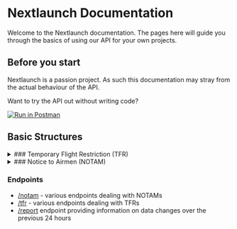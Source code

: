 # Nextlaunch Documentation

Welcome to the Nextlaunch documentation. The pages here will guide you through the basics of using our API for your own
projects.

## Before you start

Nextlaunch is a passion project. As such this documentation may stray from the actual behaviour of the API.

Want to try the API out without writing code?

[![Run in Postman](https://run.pstmn.io/button.svg)](https://app.getpostman.com/run-collection/a79e7d16088a2d207213)

## Basic Structures

<details>
<summary>### Temporary Flight Restriction (TFR)
</summary>

<br>
<details open>

<summary>Schema
</summary>

<br>

|Field|Type|Description|
|:---:|:---:|:---:|
|id|UUID(v4)/String|The ID of the TFR|
|name|String|The identifier provided by the source|
|location|String|The location of affected by the TFR|
|revision|Number|The number of times this TFR has been revised|
|added|Timestamp|The time this TFR revision was added to the database (UTC/Zulu)|
|start|Timestamp|The time this TFR is scheduled to begin (UTC/Zulu)|
|end|Timestamp|The time this TFR is scheduled to end (UTC/Zulu)
|last Detected|Timestamp|The last time this TFR was detected by the system (UTC/Zulu)|
|status|[Status](#tfr-status)|Status information about the TFR
|description|String|A brief description of the TFR|
|text|String|The raw text of the TFR|
|altitudesAffected|[Altitudes](#tfr-altitudes)|Altitude information for the TFR
|links.map|String|A URL to an image of the areas this TFR affects (Provided by the FAA)|
|links.source|String|A URL to this TFR's source page|

### Status {#tfr-status}

|Field|Type|Description|
|:---:|:---:|:---:|
|withdrawal.withdrawn|Boolean|If the TFR has been withdrawn|
|withdrawal.time|Timestamp/Null|The time the TFR was withdrawn (For a more reliable source, use `TFR.lastDetected`|
|expired|Boolean|If the TFR has expired|
|effective|Boolean|If the TFR is considered "in effect" (current time is between start and end, and the TFR has not been withdrawn)|

### Altitudes {#tfr-altitudes}

|Field|Type|Description|
|:---:|:---:|:---:|
|upper|[AltitudeInfo](#tfr-alt-info)|Information about the upper limit of this TFR|
|lower|[AltitudeInfo](#tfr-alt-info)|Information about the lower limit of this TFR|
|message|String|This altitude pairing expressed in a human readable format|

### Altitude Information {#tfr-alt-info}

|Field|Type|Description|
|:---:|:---:|:---:|
|height|Number|The value of the limit|
|unit|String|The units that `height` is measured in|
|inclusive|Boolean|Whether the value of `height` is inclusive, or not|
|trusted|Boolean|Whether or not Nextlaunch can trust the data provided in this limit|

</details>
<br>
<br>
<details>

<summary>
Sample
</summary>
<br>

```json
{
    "id": "797d0a62-3aab-460e-9881-f18f2bd1bc97",
    "name": "1/4530",
    "location": "Cape canaveral, Florida",
    "revision": 0,
    "added": "2021-04-04T00:00:00.000Z",
    "start": "2021-04-07T15:00:00.000Z",
    "end": "2021-04-07T17:24:00.000Z",
    "lastDetected": "2021-04-07T17:28:06.744Z",
    "status": {
        "withdrawal": {
            "withdrawn": true,
            "time": "2021-04-07T17:28:06.744Z"
        },
        "expired": true,
        "effective": false
    },
    "description": "CAPE CANAVERAL, FL, Wednesday, April 07, 2021 UTC",
    "text": "!FDC 1/4530 ZJX FL..AIRSPACE CAPE CANAVERAL, FL..TEMPORARY FLIGHT RESTRICTION. PURSUANT TO 14 CFR SECTION 91.143, SPACE OPERATIONS AREA, AIRCRAFT OPERATIONS ARE PROHIBITED WITHIN AN AREA DEFINED AS 285116N0804219W (OMN141034.4) TO 290730N0803000W (OMN108033.9) THEN CLOCKWISE ON A 30 NM ARC CENTERED ON 283703N0803647W (OMN147048.7) TO 281330N0801600W (OMN145078.4) TO 282501N0803029W (OMN149061.9) TO 282501N0803759W (OMN155058.8) TO 282501N0804144W (OMN157057.4) TO 283121N0804349W (OMN157050.9) TO 283801N0804701W (OMN157043.7) TO 284910N0805044W (OMN154032.2) TO THE POINT OF ORIGIN SFC-FL180 EFFECTIVE 2104071500 UTC UNTIL 2104071724 UTC. 2104071500-2104071724",
    "altitudesAffected": {
        "upper": {
            "height": 180,
            "unit": "FL",
            "inclusive": true,
            "trusted": true
        },
        "lower": {
            "height": 0,
            "unit": "FL",
            "inclusive": true,
            "trusted": true
        },
        "message": "From the surface up to and including FLight Level 180"
    },
    "links": {
        "map": "https://tfr.faa.gov/save_maps/sect_1_4530.gif",
        "source": "https://tfr.faa.gov/save_pages/detail_1_4530.html"
    }
}
```

</details>
</details>

<details>
<summary>### Notice to Airmen (NOTAM)
</summary>

<br>
<details open>

<summary>Schema
</summary>

<br>

|Field|Type|Description|
|:---:|:---:|:---:|
|id|String|The id of the NOTAM|
|keywords|Array<String>|The keywords which this NOTAM matched|
|name|String|The identifier provided by the source|
|revision|String|The number of times this NOTAM has been revised|
|added|Timestamp|The time this NOTAM revision was added to the database (UTC/Zulu)
|start|Timestamp|The time this NOTAM is scheduled to begin (UTC/Zulu)|
|end|Timestamp|The time this NOTAM is scheduled to end (UTC/Zulu)|
|status|[Status](#notam-status)|Status information about the NOTAM|
|report|String|The report content of the NOTAM|
|raw|String|The full raw text of the NOTAM|
|coordinates|Array<[Coordinate](#notam-coordinate)>|An array of coordinates which (__may__) have been extracted from the NOTAM|


### Status {#notam-status}

|Field|Type|Description|
|:---:|:---:|:---:|
|withdrawal.withdrawn|Boolean|If the TFR has been withdrawn|
|withdrawal.time|Timestamp/Null|The time the TFR was withdrawn (For a more reliable source, use `TFR.lastDetected`|
|expired|Boolean|If the TFR has expired|
|effective|Boolean|If the TFR is considered "in effect" (current time is between start and end, and the TFR has not been withdrawn)|

### Coordinate {#notam-coordinate}

|Field|Type|Description|
|:---:|:---:|:---:|
|lat.value|Number|The latitude component of the coordinate|
|lon.value|Number|The longitude component of the coordinate|


</details>
<br>
<br>
<details>

<summary>
Sample
</summary>
<br>

```json
{
    "id": "a5f884e0-42c2-4e03-977f-523222d29ffe",
    "keywords": [
        "ROCKET LAUNCH"
    ],
    "name": "1/6176",
    "revision": 0,
    "added": "2021-04-07T14:53:35.700Z",
    "start": "2021-04-10T16:00:00.000Z",
    "end": "2021-04-10T20:00:00.000Z",
    "status": {
        "withdrawal": {
            "withdrawn": false,
            "time": null
        },
        "expired": true,
        "effective": false
    },
    "report": "ID..AIRSPACE 20NM S OF BOISE, ID..TEMPORARY FLIGHT RESTRICTIONS ARE IN EFFECT WI AREA DEFINED AS 1.7NM RADIUS OF 431415N1161927W (BOI180020) SFC-FL435 TO PROVIDE A SAFE ENVIRONMENT FOR ROCKET LAUNCH ACT. PURSUANT TO 14 CFR SECTION 91.143. ZLC OPS, TEL 801-320-2560 IS IN CHARGE OF THE OPS. SALT LAKE CITY /ZLC/ ARTCC TEL 801-320-2560, IS THE FAA CDN FACILITY. 10 APR 16:00 2021 UNTIL 10 APR 20:00 2021. CREATED: 07 APR 14:51 2021",
    "raw": "!FDC 1/6176 ZLC ID..AIRSPACE 20NM S OF BOISE, ID..TEMPORARY FLIGHT\nRESTRICTIONS ARE IN EFFECT WI AREA DEFINED AS 1.7NM RADIUS OF\n431415N1161927W (BOI180020) SFC-FL435 TO PROVIDE A SAFE\nENVIRONMENT FOR ROCKET LAUNCH ACT. PURSUANT TO 14 CFR SECTION\n91.143. ZLC OPS, TEL 801-320-2560 IS IN CHARGE OF THE\nOPS. SALT LAKE CITY /ZLC/ ARTCC TEL 801-320-2560, IS THE\nFAA CDN FACILITY.  \n2104101600-2104102000\n",
    "coordinates": [
        {
            "lat": {
                "value": -94.694722
            },
            "lon": {
                "value": 44.103333
            }
        },
        {
            "lat": {
                "value": -106.694722
            },
            "lon": {
                "value": 56.103333
            }
        },
        {
            "lat": {
                "value": -118.694722
            },
            "lon": {
                "value": 44.103333
            }
        },
        {
            "lat": {
                "value": -106.694722
            },
            "lon": {
                "value": 32.103333
            }
        }
    ]
}
```

</details>
</details>


### Endpoints
- [/notam](endpoints/notam) - various endpoints dealing with NOTAMs
- [/tfr](endpoints/tfr) - various endpoints dealing with TFRs
- [/report](endpoints/report) endpoint providing information on data changes over the previous 24 hours